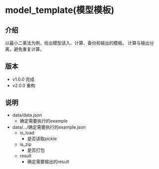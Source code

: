 # model_template(模型模板)

## 介绍

以最小二乘法为例，给出模型读入、计算、备份和输出的模板。
计算与输出分离，避免重复计算。

## 版本

- v1.0.0 完成
- v2.0.0 重构

## 说明

- data/data.json
  - 确定需要执行的example
- data/.../确定需要执行的example.json
  - is_load
    - 是否读取pickle
  - is_zip
    - 是否打包
  - result
    - 确定需要输出的result
